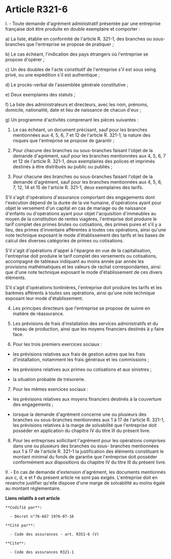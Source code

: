 # Article R321-6

I. - Toute demande d'agrément administratif présentée par une entreprise française doit être produite en double exemplaire et
comporter :

a) La liste, établie en conformité de l'article R. 321-1, des branches ou sous-branches que l'entreprise se propose de
pratiquer ;

b) Le cas échéant, l'indication des pays étrangers où l'entreprise se propose d'opérer ;

c) Un des doubles de l'acte constitutif de l'entreprise s'il est sous seing privé, ou une expédition s'il est authentique ;

d) Le procès-verbal de l'assemblée générale constitutive ;

e) Deux exemplaires des statuts ;

f) La liste des administrateurs et directeurs, avec les nom, prénoms, domicile, nationalité, date et lieu de naissance de
chacun d'eux ;

g) Un programme d'activités comprenant les pièces suivantes :

1. Le cas échéant, un document précisant, sauf pour les branches mentionnées aux 4, 5, 6, 7 et 12 de l'article R. 321-1, la
nature des risques que l'entreprise se propose de garantir ;

2. Pour chacune des branches ou sous-branches faisant l'objet de la demande d'agrément, sauf pour les branches mentionnées
aux 4, 5, 6, 7 et 12 de l'article R. 321-1, deux exemplaires des polices et imprimés destinés à être distribués au public ou
publiés ;

3. Pour chacune des branches ou sous-branches faisant l'objet de la demande d'agrément, sauf pour les branches mentionnées
aux 4, 5, 6, 7, 12, 14 et 15 de l'article R. 321-1, deux exemplaires des tarifs.

S'il s'agit d'opérations d'assurance comportant des engagements dont l'exécution dépend de la durée de la vie humaine,
d'opérations ayant pour objet le versement d'un capital en cas de mariage ou de naissance d'enfants ou d'opérations ayant
pour objet l'acquisition d'immeubles au moyen de la constitution de rentes viagères, l'entreprise doit produire le tarif
complet des primes brutes ou cotisations, des primes pures et s'il y a lieu, des primes d'inventaire afférentes à toutes ces
opérations, ainsi qu'une note technique exposant le mode d'établissement des tarifs et les bases de calcul des diverses
catégories de primes ou cotisations.

S'il s'agit d'opérations d'appel à l'épargne en vue de la capitalisation, l'entreprise doit produire le tarif complet des
versements ou cotisations, accompagné de tableaux indiquant au moins année par année les provisions mathématiques et les
valeurs de rachat correspondantes, ainsi que d'une note technique exposant le mode d'établissement de ces divers éléments.

S'il s'agit d'opérations tontinières, l'entreprise doit produire les tarifs et les barèmes afférents à toutes ses opérations,
ainsi qu'une note technique exposant leur mode d'établissement.

4. Les principes directeurs que l'entreprise se propose de suivre en matière de réassurance.

5. Les prévisions de frais d'installation des services administratifs et du réseau de production, ainsi que les moyens
financiers destinés à y faire face.

6. Pour les trois premiers exercices sociaux :

- les prévisions relatives aux frais de gestion autres que les frais d'installation, notamment les frais généraux et les
commissions ;

- les prévisions relatives aux primes ou cotisations et aux sinistres ;

- la situation probable de trésorerie.

7. Pour les mêmes exercices sociaux :

- les prévisions relatives aux moyens financiers destinés à la couverture des engagements ;

- lorsque la demande d'agrément concerne une ou plusieurs des branches ou sous-branches mentionnées aux 1 à 17 de l'article
R. 321-1, les prévisions relatives à la marge de solvabilité que l'entreprise doit posséder en application du chapitre IV du
titre III du présent livre.

8. Pour les entreprises sollicitant l'agrément pour les opérations comprises dans une ou plusieurs des branches ou sous-
branches mentionnées aux 1 à 17 de l'article R. 321-1 la justification des éléments constituant le montant minimal du fonds
de garantie que l'entreprise doit posséder conformément aux dispositions du chapitre IV du titre III du présent livre.

II. - En cas de demande d'extension d'agrément, les documents mentionnés aux c, d, e et f du présent article ne sont pas
exigés. L'entreprise doit en revanche justifier qu'elle dispose d'une marge de solvabilité au moins égale au montant
réglementaire.

**Liens relatifs à cet article**

	**Codifié par**:

	  - Décret n°76-667 1976-07-16

	**Cité par**:

	  - Code des assurances - art. R351-6 (V)

	**Cite**:

	  - Code des assurances R321-1
